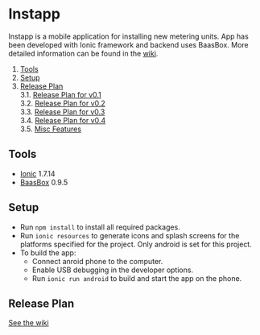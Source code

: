 # Instapp

Instapp is a mobile application for installing new metering units. App has been developed with Ionic framework and backend uses BaasBox. More detailed information can be found in the [wiki](https://github.com/IoTitude/Instapp/wiki).

<!-- MDTOC maxdepth:6 firsth1:2 numbering:1 flatten:1 bullets:0 updateOnSave:1 -->

1. [Tools](#tools)   
2. [Setup](#setup)   
3. [Release Plan](#release-plan)   
3.1. [Release Plan for v0.1](#release-plan-for-v01)   
3.2. [Release Plan for v0.2](#release-plan-for-v02)   
3.3. [Release Plan for v0.3](#release-plan-for-v03)   
3.4. [Release Plan for v0.4](#release-plan-for-v04)   
3.5. [Misc Features](#misc-features)   

<!-- /MDTOC -->

## Tools

- [Ionic](http://ionicframework.com/) 1.7.14
- [BaasBox](http://www.baasbox.com/) 0.9.5

## Setup

- Run `npm install` to install all required packages.
- Run `ionic resources` to generate icons and splash screens for the platforms specified for the project. Only android is set for this project.
- To build the app:
  - Connect anroid phone to the computer.
  - Enable USB debugging in the developer options.
  - Run `ionic run android` to build and start the app on the phone.

## Release Plan

[See the wiki](https://github.com/IoTitude/Instapp/wiki/Release-Plan)
